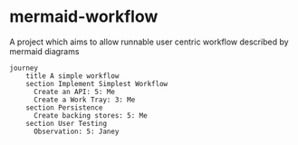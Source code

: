 # mermaid-workflow
A project which aims to allow runnable user centric workflow described by mermaid diagrams

```mermaid
journey
    title A simple workflow
    section Implement Simplest Workflow
      Create an API: 5: Me
      Create a Work Tray: 3: Me
    section Persistence
      Create backing stores: 5: Me
    section User Testing
      Observation: 5: Janey
```
